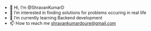 - 👋 Hi, I’m @ShravanKumarD
- 👀 I’m interested in finding solutions for problems occuring in real life
- 🌱 I’m currently learning Backend development
- 📫 How to reach me shravankumardoure@gmail.com

<!---
ShravanKumarD/ShravanKumarD is a ✨ special ✨ repository because its `README.md` (this file) appears on your GitHub profile.
You can click the Preview link to take a look at your changes.
--->
